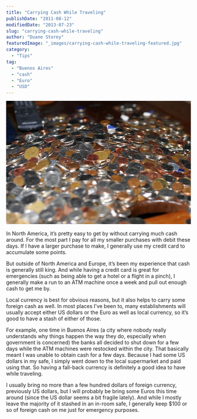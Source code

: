 ```yaml
---
title: "Carrying Cash While Traveling"
publishDate: "2011-08-12"
modifiedDate: "2013-07-23"
slug: "carrying-cash-while-traveling"
author: "Duane Storey"
featuredImage: "_images/carrying-cash-while-traveling-featured.jpg"
category:
  - "Tips"
tag:
  - "Buenos Aires"
  - "cash"
  - "Euro"
  - "USD"
---
```


[![Coins](_images/carrying-cash-while-traveling-1.jpg "Coins")](http://www.migratorynerd.com/wordpress/wp-content/uploads/2011/08/377020452_4705369b6f_z.jpg)

In North America, it’s pretty easy to get by without carrying much cash around. For the most part I pay for all my smaller purchases with debit these days. If I have a larger purchase to make, I generally use my credit card to accumulate some points.

But outside of North America and Europe, it’s been my experience that cash is generally still king. And while having a credit card is great for emergencies (such as being able to get a hotel or a flight in a pinch), I generally make a run to an ATM machine once a week and pull out enough cash to get me by.

Local currency is best for obvious reasons, but it also helps to carry some foreign cash as well. In most places I’ve been to, many establishments will usually accept either US dollars or the Euro as well as local currency, so it’s good to have a stash of either of those.

For example, one time in Buenos Aires (a city where nobody really understands why things happen the way they do, especially when government is concerned) the banks all decided to shut down for a few days while the ATM machines were restocked within the city. That basically meant I was unable to obtain cash for a few days. Because I had some US dollars in my safe, I simply went down to the local supermarket and paid using that. So having a fall-back currency is definitely a good idea to have while traveling.

I usually bring no more than a few hundred dollars of foreign currency, previously US dollars, but I will probably be bring some Euros this time around (since the US dollar seems a bit fragile lately). And while I mostly leave the majority of it stashed in an in-room safe, I generally keep $100 or so of foreign cash on me just for emergency purposes.